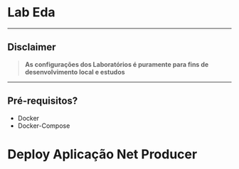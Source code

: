 # Lab Eda

---
## Disclaimer
> **As configurações dos Laboratórios é puramente para fins de desenvolvimento local e estudos**
> 

---


## Pré-requisitos?
* Docker
* Docker-Compose



# Deploy Aplicação Net Producer

